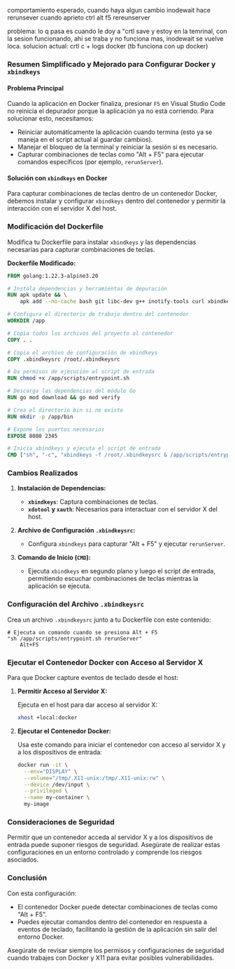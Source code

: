 comportamiento esperado, cuando haya algun cambio inodewait hace rerunsever
cuando aprieto ctrl alt f5 rereunserver


problema:
lo q pasa es cuando le doy a "crtl save y estoy en la temrinal, con la sesion funcionando, ahi se traba y no funciona mas, inodewait se vuelve loca.
solucion actual: crtl c + logs docker (tb funciona con up docker)

### Resumen Simplificado y Mejorado para Configurar Docker y `xbindkeys`

#### Problema Principal
Cuando la aplicación en Docker finaliza, presionar `F5` en Visual Studio Code no reinicia el depurador porque la aplicación ya no está corriendo. Para solucionar esto, necesitamos:
- Reiniciar automáticamente la aplicación cuando termina (esto ya se maneja en el script actual al guardar cambios).
- Manejar el bloqueo de la terminal y reiniciar la sesión si es necesario.
- Capturar combinaciones de teclas como "Alt + F5" para ejecutar comandos específicos (por ejemplo, `rerunServer`).

#### Solución con `xbindkeys` en Docker

Para capturar combinaciones de teclas dentro de un contenedor Docker, debemos instalar y configurar `xbindkeys` dentro del contenedor y permitir la interacción con el servidor X del host.

### Modificación del Dockerfile

Modifica tu Dockerfile para instalar `xbindkeys` y las dependencias necesarias para capturar combinaciones de teclas.

**Dockerfile Modificado:**

```Dockerfile
FROM golang:1.22.3-alpine3.20

# Instala dependencias y herramientas de depuración
RUN apk update && \
    apk add --no-cache bash git libc-dev g++ inotify-tools curl xbindkeys xdotool xauth

# Configura el directorio de trabajo dentro del contenedor
WORKDIR /app

# Copia todos los archivos del proyecto al contenedor
COPY . .

# Copia el archivo de configuración de xbindkeys
COPY .xbindkeysrc /root/.xbindkeysrc

# Da permisos de ejecución al script de entrada
RUN chmod +x /app/scripts/entrypoint.sh

# Descarga las dependencias del módulo Go
RUN go mod download && go mod verify

# Crea el directorio bin si no existe
RUN mkdir -p /app/bin

# Expone los puertos necesarios
EXPOSE 8080 2345

# Inicia xbindkeys y ejecuta el script de entrada
CMD ["sh", "-c", "xbindkeys -f /root/.xbindkeysrc & /app/scripts/entrypoint.sh"]
```

### Cambios Realizados

1. **Instalación de Dependencias:**
   - **`xbindkeys`**: Captura combinaciones de teclas.
   - **`xdotool` y `xauth`**: Necesarios para interactuar con el servidor X del host.

2. **Archivo de Configuración `.xbindkeysrc`:**
   - Configura `xbindkeys` para capturar "Alt + F5" y ejecutar `rerunServer`.

3. **Comando de Inicio (`CMD`):**
   - Ejecuta `xbindkeys` en segundo plano y luego el script de entrada, permitiendo escuchar combinaciones de teclas mientras la aplicación se ejecuta.

### Configuración del Archivo `.xbindkeysrc`

Crea un archivo `.xbindkeysrc` junto a tu Dockerfile con este contenido:

```plaintext
# Ejecuta un comando cuando se presiona Alt + F5
"sh /app/scripts/entrypoint.sh rerunServer"
    Alt+F5
```

### Ejecutar el Contenedor Docker con Acceso al Servidor X

Para que Docker capture eventos de teclado desde el host:

1. **Permitir Acceso al Servidor X:**

   Ejecuta en el host para dar acceso al servidor X:

   ```bash
   xhost +local:docker
   ```

2. **Ejecutar el Contenedor Docker:**

   Usa este comando para iniciar el contenedor con acceso al servidor X y a los dispositivos de entrada:

   ```bash
   docker run -it \
     --env="DISPLAY" \
     --volume="/tmp/.X11-unix:/tmp/.X11-unix:rw" \
     --device /dev/input \
     --privileged \
     --name my-container \
     my-image
   ```

### Consideraciones de Seguridad

Permitir que un contenedor acceda al servidor X y a los dispositivos de entrada puede suponer riesgos de seguridad. Asegúrate de realizar estas configuraciones en un entorno controlado y comprende los riesgos asociados.

### Conclusión

Con esta configuración:
- El contenedor Docker puede detectar combinaciones de teclas como "Alt + F5".
- Puedes ejecutar comandos dentro del contenedor en respuesta a eventos de teclado, facilitando la gestión de la aplicación sin salir del entorno Docker.

Asegúrate de revisar siempre los permisos y configuraciones de seguridad cuando trabajes con Docker y X11 para evitar posibles vulnerabilidades.